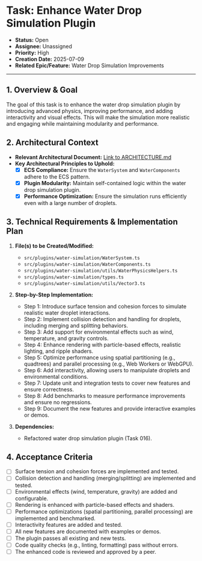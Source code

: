 # Task: Enhance Water Drop Simulation Plugin

- **Status:** Open
- **Assignee:** Unassigned
- **Priority:** High
- **Creation Date:** 2025-07-09
- **Related Epic/Feature:** Water Drop Simulation Improvements

---

## 1. Overview & Goal

The goal of this task is to enhance the water drop simulation plugin by introducing advanced physics, improving performance, and adding interactivity and visual effects. This will make the simulation more realistic and engaging while maintaining modularity and performance.

## 2. Architectural Context

- **Relevant Architectural Document:** [Link to ARCHITECTURE.md](./../architecture/ARCHITECTURE.md)
- **Key Architectural Principles to Uphold:**
  - [x] **ECS Compliance:** Ensure the `WaterSystem` and `WaterComponents` adhere to the ECS pattern.
  - [x] **Plugin Modularity:** Maintain self-contained logic within the water drop simulation plugin.
  - [x] **Performance Optimization:** Ensure the simulation runs efficiently even with a large number of droplets.

## 3. Technical Requirements & Implementation Plan

1.  **File(s) to be Created/Modified:**

    - `src/plugins/water-simulation/WaterSystem.ts`
    - `src/plugins/water-simulation/WaterComponents.ts`
    - `src/plugins/water-simulation/utils/WaterPhysicsHelpers.ts`
    - `src/plugins/water-simulation/types.ts`
    - `src/plugins/water-simulation/utils/Vector3.ts`

2.  **Step-by-Step Implementation:**

    - Step 1: Introduce surface tension and cohesion forces to simulate realistic water droplet interactions.
    - Step 2: Implement collision detection and handling for droplets, including merging and splitting behaviors.
    - Step 3: Add support for environmental effects such as wind, temperature, and gravity controls.
    - Step 4: Enhance rendering with particle-based effects, realistic lighting, and ripple shaders.
    - Step 5: Optimize performance using spatial partitioning (e.g., quadtrees) and parallel processing (e.g., Web Workers or WebGPU).
    - Step 6: Add interactivity, allowing users to manipulate droplets and environmental conditions.
    - Step 7: Update unit and integration tests to cover new features and ensure correctness.
    - Step 8: Add benchmarks to measure performance improvements and ensure no regressions.
    - Step 9: Document the new features and provide interactive examples or demos.

3.  **Dependencies:**
    - Refactored water drop simulation plugin (Task 016).

## 4. Acceptance Criteria

- [ ] Surface tension and cohesion forces are implemented and tested.
- [ ] Collision detection and handling (merging/splitting) are implemented and tested.
- [ ] Environmental effects (wind, temperature, gravity) are added and configurable.
- [ ] Rendering is enhanced with particle-based effects and shaders.
- [ ] Performance optimizations (spatial partitioning, parallel processing) are implemented and benchmarked.
- [ ] Interactivity features are added and tested.
- [ ] All new features are documented with examples or demos.
- [ ] The plugin passes all existing and new tests.
- [ ] Code quality checks (e.g., linting, formatting) pass without errors.
- [ ] The enhanced code is reviewed and approved by a peer.
